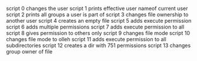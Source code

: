 script 0 changes the user
script 1 prints effective user nameof current user
script 2 prints all groups a user is part of
script 3 changes file ownership to another user
script 4 creates an empty file
script 5 adds execute permission
script 6 adds multiple permissions
script 7 adds execute permission to all
script 8 gives permission to others only
script 9 changes file mode
script 10 changes file mode to olleh
script 11 adds execute permission to all subdirectories
script 12 creates a dir with 751 permissions
script 13 changes group owner of file